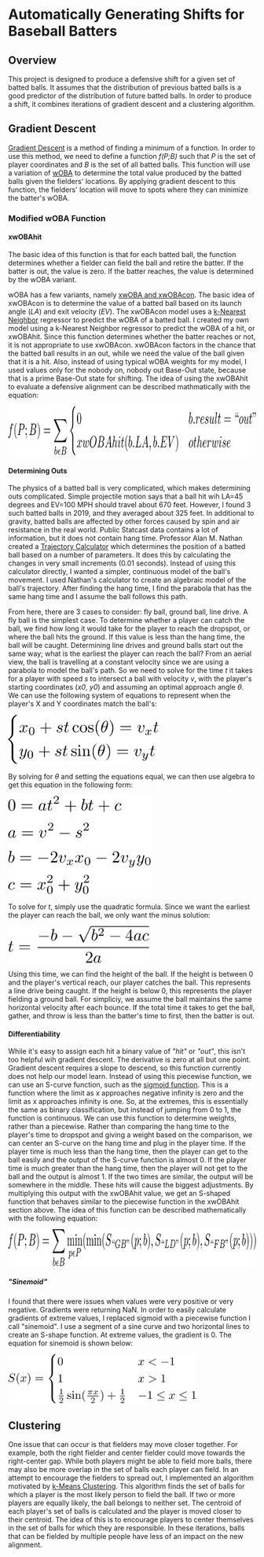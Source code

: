 # Automatically Generating Shifts for Baseball Batters

## Overview
This project is designed to produce a defensive shift for a given set of batted balls. It assumes that the distribution of previous batted balls is a good predictor of the distribution of future batted balls. In order to produce a shift, it combines iterations of gradient descent and a clustering algorithm.

## Gradient Descent
[Gradient Descent](https://en.wikipedia.org/wiki/Gradient_descent) is a method of finding a minimum of a function. In order to use this method, we need to define a function *f(P;B)* such that *P* is the set of player coordinates and *B* is the set of all batted balls. This function will use a variation of [wOBA](https://library.fangraphs.com/offense/woba/) to determine the total value produced by the batted balls given the fielders' locations. By applying gradient descent to this function, the fielders' location will move to spots where they can minimize the batter's wOBA.

### Modified wOBA Function
#### xwOBAhit
The basic idea of this function is that for each batted ball, the function determines whether a fielder can field the ball and retire the batter. If the batter is out, the value is zero. If the batter reaches, the value is determined by the wOBA variant.

wOBA has a few variants, namely [xwOBA and xwOBAcon](https://technology.mlblogs.com/an-introduction-to-expected-weighted-on-base-average-xwoba-29d6070ba52b). The basic idea of xwOBAcon is to determine the value of a batted ball based on its launch angle (*LA*) and exit velocity (*EV*). The xwOBAcon model uses a [k-Nearest Neighbor](https://en.wikipedia.org/wiki/K-nearest_neighbors_algorithm) regressor to predict the wOBA of a batted ball. I created my own model using a k-Nearest Neighbor regressor to predict the wOBA of a hit, or xwOBAhit. Since this function determines whether the batter reaches or not, it is not appropriate to use xwOBAcon. xwOBAcon factors in the chance that the batted ball results in an out, while we need the value of the ball given that it is a hit. Also, instead of using typical wOBA weights for my model, I used values only for the nobody on, nobody out Base-Out state, because that is a prime Base-Out state for shifting. The idea of using the xwOBAhit to evaluate a defensive alignment can be described mathmatically with the equation: 

<img src="./LaTeX/piecewise.png" height=100>

#### Determining Outs
The physics of a batted ball is very complicated, which makes determining outs complicated. Simple projectile motion says that a ball hit wih LA=45 degrees and EV=100 MPH should travel about 670 feet. However, I found 3 such batted balls in 2019, and they averaged about 325 feet. In additional to gravity, batted balls are affected by other forces caused by spin and air resistance in the real world. Public Statcast data contains a lot of information, but it does not contain hang time. Professor Alan M. Nathan created a [Trajectory Calculator](http://baseball.physics.illinois.edu/trajectory-calculator.html) which determines the position of a batted ball based on a number of parameters. It does this by calculating the changes in very small increments (0.01 seconds). Instead of using this calculator directly, I wanted a simpler, continuous model of the ball's movement. I used Nathan's calculator to create an algebraic model of the ball's trajectory. After finding the hang time, I find the parabola that has the same hang time and I assume the ball follows this path.

From here, there are 3 cases to consider: fly ball, ground ball, line drive. A fly ball is the simplest case. To determine whether a player can catch the ball, we find how long it would take for the player to reach the dropspot, or where the ball hits the ground. If this value is less than the hang time, the ball will be caught. Determining line drives and ground balls start out the same way; what is the earliest the player can reach the ball? From an aerial view, the ball is travelling at a constant velocity since we are using a parabola to model the ball's path. So we need to solve for the time *t* it takes for a player with speed *s* to intersect a ball with velocity *v*, with the player's starting coordinates (*x0*, *y0*) and assuming an optimal approach angle *θ*. We can use the following system of equations to represent when the player's X and Y coordinates match the ball's:

<img src="./LaTeX/system.png" height=100>

By solving for *θ* and setting the equations equal, we can then use algebra to get this equation in the following form:

<img src="./LaTeX/quad_eq.png" height=200>

To solve for *t*, simply use the quadratic formula. Since we want the earliest the player can reach the ball, we only want the minus solution:

<img src="./LaTeX/quad_form.png" align="center" height=75>

Using this time, we can find the height of the ball. If the height is between 0 and the player's vertical reach, our player catches the ball. This represents a line drive being caught. If the height is below 0, this represents the player fielding a ground ball. For simpliciy, we assume the ball maintains the same horizontal velocity after each bounce. If the total time it takes to get the ball, gather, and throw is less than the batter's time to first, then the batter is out.

#### Differentiability
While it's easy to assign each hit a binary value of *"hit"* or *"out"*, this isn't too helpful wih gradient descent. The derivative is zero at all but one point. Gradient descent requires a slope to descend, so this function currently does not help our model learn. Instead of using this piecewise function, we can use an S-curve function, such as the [sigmoid function](https://en.wikipedia.org/wiki/Sigmoid_function). This is a function where the limit as x approaches negative infinity is zero and the limit as x approaches infinity is one. So, at the extremes, this is essentially the same as binary classification, but instead of jumping from 0 to 1, the function is continuous. We can use this function to determine weights, rather than a piecewise. Rather than comparing the hang time to the player's time to dropspot and giving a weight based on the comparison, we can center an S-curve on the hang time and plug in the player time. If the player time is much less than the hang time, then the player can get to the ball easily and the output of the S-curve function is almost 0. If the player time is much greater than the hang time, then the player will not get to the ball and the output is almost 1. If the two times are similar, the output will be somewhere in the middle. These hits will cause the biggest adjustments. By multiplying this output with the xwOBAhit value, we get an S-shaped function that behaves similar to the piecewise function in the xwOBAhit section above. The idea of this function can be described mathematically with the following equation:

<img src="./LaTeX/sigmoid.png" height=75>

##### "Sinemoid"
I found that there were issues when values were very positive or very negative. Gradients were returning NaN. In order to easily calculate gradients of extreme values, I replaced sigmoid with a piecewise function I call "sinemoid". I use a segment of a sine curve and two horizontal lines to create an S-shape function. At extreme values, the gradient is 0. The equation for sinemoid is shown below:

<img src="./LaTeX/sinemoid.png" height=100>

## Clustering
One issue that can occur is that fielders may move closer together. For example, both the right fielder and center fielder could move towards the right-center gap. While both players might be able to field more balls, there may also be more overlap in the set of balls each player can field. In an attempt to encourage the fielders to spread out, I implemented an algorithm motivated by [k-Means Clustering](https://en.wikipedia.org/wiki/K-means_clustering). This algorithm finds the set of balls for which a player is the most likely person to field the ball. If two or more players are equally likely, the ball belongs to neither set. The centroid of each player's set of balls is calculated and the player is moved closer to their centroid. The idea of this is to encourage players to center themselves in the set of balls for which they are responsible. In these iterations, balls that can be fielded by multiple people have less of an impact on the new alignment.
